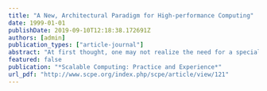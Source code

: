 ```yaml
---
title: "A New, Architectural Paradigm for High-performance Computing"
date: 1999-01-01
publishDate: 2019-09-10T12:18:38.172691Z
authors: [admin]
publication_types: ["article-journal"]
abstract: "At first thought, one may not realize the need for a special issue of Parallel and Distributed Computing Practices focused on Cluster Computing when our community has already invested years of research and spent a wealth of resources on traditional Big Iron supercomputers, for instance, the SGI/Cray Origin and IBM SP. Academia, industry, and national laboratories are still using, and for the foreseeable future, will continue to use, supercomputers to solve both grand-challenge scale and high-throughput applications. Then why the interest and new popularity of research into clusters for high-performance parallel and distributed applications? Clusters incorporate the tremendous successes that are attributable to our parallel and distributed processing community."
featured: false
publication: "*Scalable Computing: Practice and Experience*"
url_pdf: "http://www.scpe.org/index.php/scpe/article/view/121"
---
```


